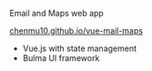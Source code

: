Email and Maps web app

[chenmu10.github.io/vue-mail-maps](chenmu10.github.io/vue-mail-maps)

- Vue.js with state management
- Bulma UI framework

